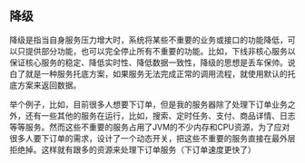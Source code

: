 ## 降级 

降级是指当自身服务压力增大时，系统将某些不重要的业务或接口的功能降低，可以只提供部分功能，也可以完全停止所有不重要的功能。比如，下线非核心服务以保证核心服务的稳定、降低实时性、降低数据一致性，降级的思想是丢车保帅。说白了就是一种服务托底方案，如果服务无法完成正常的调用流程，就使用默认的托底方案来返回数据。

举个例子，比如，目前很多人想要下订单，但是我的服务器除了处理下订单业务之外，还有一些其他的服务在运行，比如，搜索、定时任务、支付、商品详情、日志等等服务。然而这些不重要的服务占用了JVM的不少内存和CPU资源，为了应对很多人要下订单的需求，设计了一个动态开关，把这些不重要的服务直接在最外层拒绝掉。这样就有跟多的资源来处理下订单服务（下订单速度更快了）
